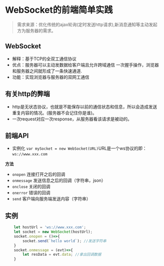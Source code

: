 # WebSocket的前端简单实践

>需求来源：优化传统的ajax轮询(定时发送http请求),新消息通知等主动发起方为服务器的需求。


WebSocket
-

* 解释：基于TCP的全双工通信协议
* 优点：服务器可以主动发数据给客户端且允许跨域通信
一次握手操作，浏览器和服务器之间就形成了一条快速通道.
* 功能：实现浏览器与服务器的双网工通信


有关http的弊端
--

* http是无状态协议，也就是不能保存以前的通信状态和信息，所以会造成发送重复内容的情况。(服务器不会记住你是谁)。
* 一次request对应一次response，从服务器看该请求是被动的。

前端API
-

* 实例化 `var mySocket = new WebSocket(URL)`URL是一个ws协议的即：`ws://www.xxx.com`

**方法**

* `onopen` 连接打开之后的回调
* `onmessage` 发送信息之后的回调（字符串，json）
* `onclose` 关闭的回调
* `onerror` 错误的回调
* `send` 客户端向服务端发送内容（字符串）

实例
-
```js
	let hostUrl = 'ws://www.xxx.com';
	let socket = new WebSocket(hostUrl);
	socket.onopen = ()=>{
		socket.send(`hello world`); //发送字符串
	}
	socket.onmessage = (evt)=>{
		let resData = evt.data; //拿出回调数据
	}
```


